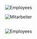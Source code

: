 


<img src="assets/mitarbeiter.png" alt="Employees" style="max-width:100%;">

![Mitarbeiter](assets/mitarbeiter-tabelle.png)

<br>
<img src="assets/mitarbeiter.png" alt="Employees" style="max-width:100%;">
<br>


